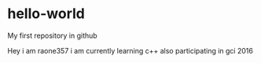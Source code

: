 # hello-world
My first repository in github

Hey i am raone357
i am currently learning c++
also participating in gci 2016
